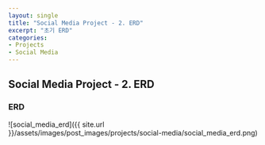 ```yaml
---
layout: single
title: "Social Media Project - 2. ERD"
excerpt: "초기 ERD"
categories: 
- Projects
- Social Media
---
```

## Social Media Project - 2. ERD

### ERD

![social_media_erd]({{ site.url }}/assets/images/post_images/projects/social-media/social_media_erd.png)
